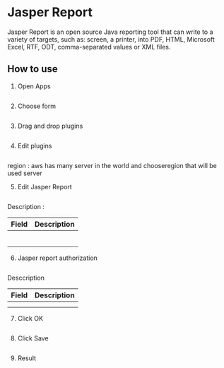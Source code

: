 # Jasper Report

Jasper Report is an open source Java reporting tool that can write to a variety of targets, such as: screen, a printer, into PDF, HTML, Microsoft Excel, RTF, ODT, comma-separated values or XML files.


## How to use

1. Open Apps

<img src="https://raw.githubusercontent.com/kinnara-digital-studio/kecak-workflow/master/docs/assets/.png" alt="" />


2. Choose form

<img src="https://raw.githubusercontent.com/kinnara-digital-studio/kecak-workflow/master/docs/assets/.png" alt="" />


3. Drag and drop plugins

<img src="https://raw.githubusercontent.com/kinnara-digital-studio/kecak-workflow/master/docs/assets/.png" alt="" />


4. Edit plugins

<img src="https://raw.githubusercontent.com/kinnara-digital-studio/kecak-workflow/master/docs/assets/.png" alt="" />


region : aws has many server in the world
and chooseregion that will be used server 

5. Edit Jasper Report

<img src="https://raw.githubusercontent.com/kinnara-digital-studio/kecak-workflow/master/docs/assets/.png" alt="" />

Description :

|Field|Description|
|-|-|
|||
|||
|||
|||
|||
|||

6. Jasper report authorization

<img src="https://raw.githubusercontent.com/kinnara-digital-studio/kecak-workflow/master/docs/assets/.png" alt="" />

Desccription

|Field|Description|
|-|-|
|||
|||
7. Click OK

<img src="https://raw.githubusercontent.com/kinnara-digital-studio/kecak-workflow/master/docs/assets/.png" alt="" />


8. Click Save

<img src="https://raw.githubusercontent.com/kinnara-digital-studio/kecak-workflow/master/docs/assets/.png" alt="" />


9. Result

<img src="https://raw.githubusercontent.com/kinnara-digital-studio/kecak-workflow/master/docs/assets/.png" alt="" />
